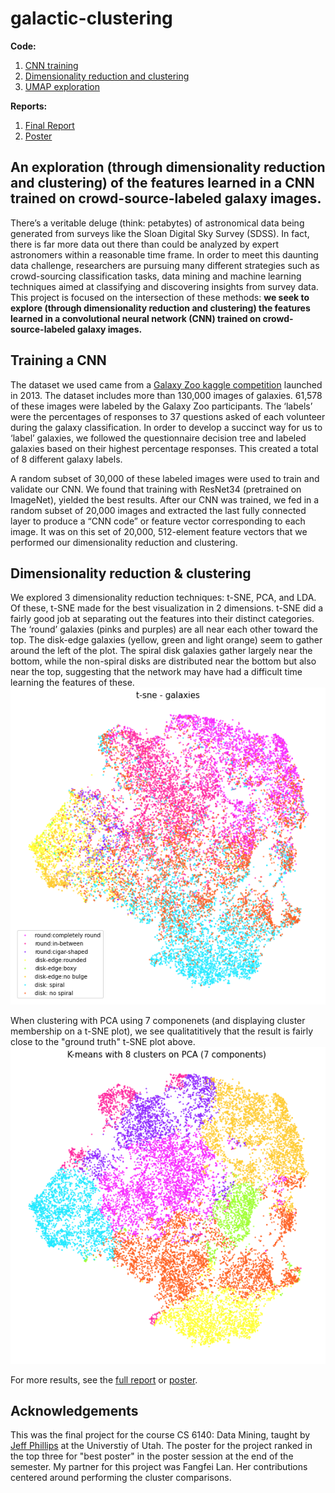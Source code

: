 # galactic-clustering

**Code:**  
1. [CNN training](https://github.com/mkcyoung/galactic-clustering/blob/main/Gal_Net.ipynb)
2. [Dimensionality reduction and clustering](https://github.com/mkcyoung/galactic-clustering/blob/main/dim_reduction_exploration.ipynb)
3. [UMAP exploration](https://github.com/mkcyoung/galactic-clustering/blob/main/umap_dim.ipynb)
  
**Reports:**
1. [Final Report](https://github.com/mkcyoung/galactic-clustering/blob/main/Data%20Mining%20Final%20Report.pdf)
2. [Poster](https://github.com/mkcyoung/galactic-clustering/blob/main/galaxy_poster_v2.pdf)


## An exploration (through dimensionality reduction and clustering) of the features learned in a CNN trained on crowd-source-labeled galaxy images.

There’s a veritable deluge (think: petabytes) of astronomical data being generated from surveys like the Sloan Digital Sky Survey (SDSS). In fact, there is far more data out there than could be analyzed by expert astronomers within a reasonable time frame. In order to meet this daunting data challenge, researchers are pursuing many different strategies such as crowd-sourcing classification tasks, data mining and machine learning techniques aimed at classifying and discovering insights from survey data. This project is focused on the intersection of these methods: **we seek to explore (through dimensionality reduction and clustering) the features learned in a convolutional neural network (CNN) trained on crowd-source-labeled galaxy images.**

## Training a CNN
The dataset we used came from a [Galaxy Zoo kaggle competition](https://www.kaggle.com/c/galaxy-zoo-the-galaxy-challenge/data) launched in 2013. The dataset includes more than 130,000 images of galaxies. 61,578 of these images were labeled by the Galaxy Zoo participants. The ‘labels’ were the percentages of responses to 37 questions asked of each volunteer during the galaxy classification. In order to develop a succinct way for us to ‘label’ galaxies, we followed the questionnaire decision tree and labeled galaxies based on their highest percentage responses. This created a total of 8 different galaxy labels.

A random subset of 30,000 of these labeled images were used to train and validate our CNN. We found that training with ResNet34 (pretrained on ImageNet), yielded the best results. After our CNN was trained, we fed in a random subset of 20,000 images and extracted the last fully connected layer to produce a “CNN code” or feature vector corresponding to each image. It was on this set of 20,000, 512-element feature vectors that we performed our dimensionality reduction and clustering.

## Dimensionality reduction & clustering
We explored 3 dimensionality reduction techniques: t-SNE, PCA, and LDA. Of these, t-SNE made for the best visualization in 2 dimensions.
t-SNE did a fairly good job at
separating out the features into their
distinct categories. The ‘round’ galaxies
(pinks and purples) are all near each other
toward the top. The disk-edge galaxies
(yellow, green and light orange) seem to
gather around the left of the plot. The spiral
disk galaxies gather largely near the
bottom, while the non-spiral disks are
distributed near the bottom but also near the
top, suggesting that the network may have had a difficult time learning the features of these.
![](figs/tsne/tsne-galaxies.png)
  
When clustering with PCA using 7 componenets (and displaying cluster membership on a t-SNE plot), we see qualitatitively that the result is fairly close to the "ground truth" t-SNE plot above. 
![](figs/PCA/PCA-tsne-7.png)
  
For more results, see the [full report](https://github.com/mkcyoung/galactic-clustering/blob/main/Data%20Mining%20Final%20Report.pdf) or [poster](https://github.com/mkcyoung/galactic-clustering/blob/main/galaxy_poster_v2.pdf).

## Acknowledgements
This was the final project for the course CS 6140: Data Mining, taught by [Jeff Phillips](https://www.cs.utah.edu/~jeffp/) at the Universtiy of Utah. The poster for the project ranked in the top three for "best poster" in the poster session at the end of the semester. My partner for this project was Fangfei Lan. Her contributions centered around performing the cluster comparisons. 
